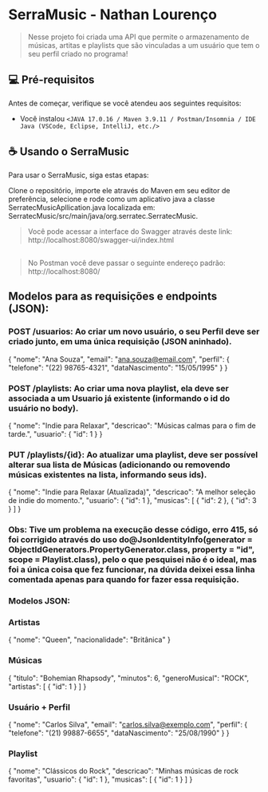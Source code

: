 # SerraMusic - Nathan Lourenço

> Nesse projeto foi criada uma API que permite o armazenamento de músicas, artitas e playlists que são vinculadas a um usuário que tem o seu perfil criado no programa!

## 💻 Pré-requisitos

Antes de começar, verifique se você atendeu aos seguintes requisitos:

- Você instalou `<JAVA 17.0.16 / Maven 3.9.11 / Postman/Insomnia / IDE Java (VSCode, Eclipse, IntelliJ, etc./>`

## ☕ Usando o SerraMusic

Para usar o SerraMusic, siga estas etapas:

Clone o repositório, importe ele através do Maven em seu editor de preferência, selecione e rode como um aplicativo java a classe SerratecMusicApllication.java localizada em: SerratecMusic/src/main/java/org.serratec.SerratecMusic. 

> Você pode acessar a interface do Swagger através deste link: http://localhost:8080/swagger-ui/index.html
##
> No Postman você deve passar o seguinte endereço padrão: http://localhost:8080/

##

## Modelos para as requisições e endpoints (JSON):

### POST /usuarios: Ao criar um novo usuário, o seu Perfil deve ser criado junto, em uma única requisição (JSON aninhado).

{
  "nome": "Ana Souza",
  "email": "ana.souza@email.com",
  "perfil": {
    "telefone": "(22) 98765-4321",
    "dataNascimento": "15/05/1995"
  }
}

### POST /playlists: Ao criar uma nova playlist, ela deve ser associada a um Usuario já existente (informando o id do usuário no body).

{
  "nome": "Indie para Relaxar",
  "descricao": "Músicas calmas para o fim de tarde.",
  "usuario": {
    "id": 1
  }
}

### PUT /playlists/{id}: Ao atualizar uma playlist, deve ser possível alterar sua lista de Músicas (adicionando ou removendo músicas existentes na lista, informando seus ids).

{
  "nome": "Indie para Relaxar (Atualizada)",
  "descricao": "A melhor seleção de indie do momento.",
  "usuario": {
    "id": 1
  },
  "musicas": [
    {
      "id": 2
    },
    {
      "id": 3
    }
  ]
}

### Obs: Tive um problema na execução desse código, erro 415, só foi corrigido através do uso do@JsonIdentityInfo(generator = ObjectIdGenerators.PropertyGenerator.class, property = "id", scope = Playlist.class), pelo o que pesquisei não é o ideal, mas foi a única coisa que fez funcionar, na dúvida deixei essa linha comentada apenas para quando for fazer essa requisição. 

### Modelos JSON:

### Artistas

{
  "nome": "Queen",
  "nacionalidade": "Britânica"
}

### Músicas

{
  "titulo": "Bohemian Rhapsody",
  "minutos": 6,
  "generoMusical": "ROCK",
  "artistas": [
    {
      "id": 1
    }
  ]
}

### Usuário + Perfil

{
  "nome": "Carlos Silva",
  "email": "carlos.silva@exemplo.com",
  "perfil": {
    "telefone": "(21) 99887-6655",
    "dataNascimento": "25/08/1990"
  }
}

### Playlist

{
  "nome": "Clássicos do Rock",
  "descricao": "Minhas músicas de rock favoritas",
  "usuario": {
    "id": 1
  },
  "musicas": [
    {
      "id": 1
    }
  ]
}


